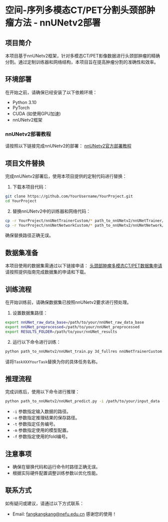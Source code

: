 # 空间-序列多模态CT/PET分割头颈部肿瘤方法 - nnUNetv2部署
## 项目简介
本项目基于nnUNetv2框架，针对多模态CT/PET影像数据进行头颈部肿瘤的精确分割。通过定制训练器和网络结构，本项目旨在提高肿瘤分割的准确性和效率。
## 环境部署
在开始之前，请确保已经安装了以下依赖环境：
- Python 3.10
- PyTorch
- CUDA (如使用GPU加速)
- nnUNetv2框架
### nnUNetv2部署教程
请按照以下链接完成nnUNetv2的部署：
[nnUNetv2官方部署教程](https://github.com/MIC-DKFZ/nnUNetv2/blob/master/SETUP.md)
## 项目文件替换
完成nnUNetv2部署后，使用本项目提供的定制代码进行替换：
1. 下载本项目代码：
```bash
git clone https://github.com/YourUsername/YourProject.git
cd YourProject
```
2. 替换nnUNetv2中的训练器和网络代码：
```bash
cp -r YourProject/nnUNetTrainerCustom/* path_to_nnUNetv2/nnUNetTrainer/
cp -r YourProject/nnUNetNetworkCustom/* path_to_nnUNetv2/nnUNetNetwork/
```
确保替换路径正确无误。
## 数据集准备
本项目使用的数据集需通过以下链接申请：
[头颈部肿瘤多模态CT/PET数据集申请](https://example.com/dataset_application)
请按照提供指南完成数据集的申请和下载。
## 训练流程
在开始训练前，请确保数据集已按照nnUNetv2要求进行预处理。
1. 设置数据集路径：
```bash
export nnUNet_raw_data_base=/path/to/your/nnUNet_raw_data_base
export nnUNet_preprocessed=/path/to/your/nnUNet_preprocessed
export RESULTS_FOLDER=/path/to/your/nnUNet_results
```
2. 运行以下命令进行训练：
```bash
python path_to_nnUNetv2/nnUNet_train.py 3d_fullres nnUNetTrainerCustom TaskXXXYourTask 0
```
请将`TaskXXXYourTask`替换为你的具体任务名称。
## 推理流程
完成训练后，使用以下命令进行推理：
```bash
python path_to_nnUNetv2/nnUNet_predict.py -i /path/to/your/input_data -o /path/to/your/output_data -t 3 -m 3d_fullres -f 0
```
- `-i` 参数指定输入数据的路径。
- `-o` 参数指定推理结果的保存路径。
- `-t` 参数指定任务编号。
- `-m` 参数指定使用的模型配置。
- `-f` 参数指定使用的fold编号。
## 注意事项
- 确保在替换代码和运行命令时路径正确无误。
- 根据实际硬件配置调整训练参数以优化性能。
## 联系方式
如有疑问或建议，请通过以下方式联系：
- Email: fangkangkang@nefu.edu.cn
感谢您的使用！

